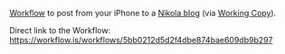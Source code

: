 [Workflow](https://workflow.is/) to post from your iPhone to a [Nikola blog](https://getnikola.com/blog/) (via [Working Copy](https://workingcopyapp.com/)).

Direct link to the Workflow: https://workflow.is/workflows/5bb0212d5d2f4dbe874bae609db9b297
